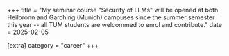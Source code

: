 +++
title = "My seminar course \"Security of LLMs\" will be opened at both Heilbronn and Garching (Munich) campuses since the summer semester this year -- all TUM students are welcommed to enrol and contribute."
date = 2025-02-05

[extra]
category = "career"
+++
